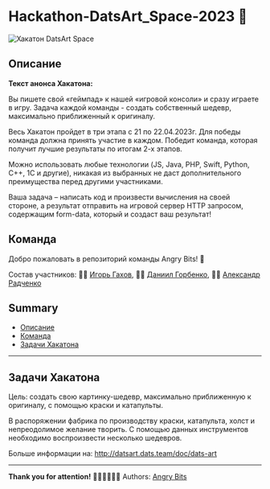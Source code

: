 # Hackathon-DatsArt_Space-2023 🎨

<image src="docs/datsart_space_hackaton_banner.jpg" alt="Хакатон DatsArt Space">

## Описание

**Текст анонса Хакатона:**

Вы пишете свой «геймпад» к нашей «игровой консоли» и сразу играете в игру. Задача каждой команды - создать собственный шедевр, максимально приближенный к оригиналу.

Весь Хакатон пройдет в три этапа с 21 по 22.04.2023г. Для победы команда должна принять участие в каждом. Победит команда, которая получит лучшие результаты по итогам 2-х этапов.

Можно использовать любые технологии (JS, Java, PHP, Swift, Python, C++, 1C и другие), никакая из выбранных не даст дополнительного преимущества перед другими участниками.

Ваша задача – написать код и произвести вычисления на своей стороне, а результат отправить на игровой сервер HTTP запросом, содержащим form-data, который и создаст ваш результат!

## Команда
Добро пожаловать в репозиторий команды Angry Bits! 👋

Состав участников: 👨‍💻 [Игорь Гахов](https://github.com/IgorGakhov), 👨‍💻 [Даниил Горбенко](https://github.com/daniilgorbenko), 👨‍💻 [Александр Радченко](https://github.com/Karkyn1)

## Summary
* [Описание](#описание)
* [Команда](#команда)
* [Задачи Хакатона](#задачи-хакатона)

___

## Задачи Хакатона

Цель: создать свою картинку-шедевр, максимально приближенную к оригиналу, с помощью краски и катапульты.

В распоряжении фабрика по производству краски, катапульта, холст и непреодолимое желание творить. С помощью данных инструментов необходимо воспроизвести несколько шедевров.

Больше информации на: http://datsart.dats.team/doc/dats-art

___

**Thank you for attention!**
👨‍💻👨‍💻👨‍💻 Authors: [Angry Bits](#команда)

